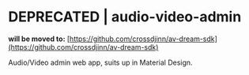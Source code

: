 # DEPRECATED | audio-video-admin

__will be moved to:__ [https://github.com/crossdjinn/av-dream-sdk](https://github.com/crossdjinn/av-dream-sdk)

Audio/Video admin web app, suits up in Material Design.
